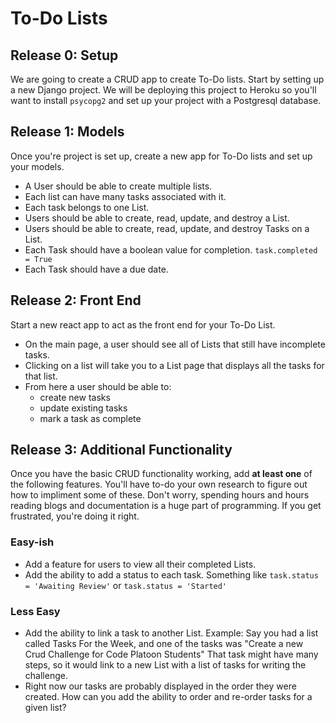# To-Do Lists

## Release 0: Setup
We are going to create a CRUD app to create To-Do lists. Start by setting up a new Django project. We will be deploying this project to Heroku so you'll want to install `psycopg2` and set up your project with a Postgresql database. 

## Release 1: Models 
Once you're project is set up, create a new app for To-Do lists and set up your models. 
- A User should be able to create multiple lists. 
- Each list can have many tasks associated with it. 
- Each task belongs to one List. 
- Users should be able to create, read, update, and destroy a List. 
- Users should be able to create, read, update, and destroy Tasks on a List. 
- Each Task should have a boolean value for completion. `task.completed = True` 
- Each Task should have a due date. 

## Release 2: Front End 
Start a new react app to act as the front end for your To-Do List. 
- On the main page, a user should see all of Lists that still have incomplete tasks. 
- Clicking on a list will take you to a List page that displays all the tasks for that list. 
- From here a user should be able to: 
    - create new tasks 
    - update existing tasks
    - mark a task as complete

## Release 3: Additional Functionality 
Once you have the basic CRUD functionality working, add **at least one** of the following features. You'll have to-do your own research to figure out how to impliment some of these. Don't worry, spending hours and hours reading blogs and documentation is a huge part of programming. If you get frustrated, you're doing it right. 

### Easy-ish
- Add a feature for users to view all their completed Lists. 
- Add the ability to add a status to each task. Something like `task.status = 'Awaiting Review'` or `task.status = 'Started'`

### Less Easy
- Add the ability to link a task to another List. Example: Say you had a list called Tasks For the Week, and one of the tasks was "Create a new Crud Challenge for Code Platoon Students" That task might have many steps, so it would link to a new List with a list of tasks for writing the challenge. 
- Right now our tasks are probably displayed in the order they were created. How can you add the ability to order and re-order tasks for a given list?  
